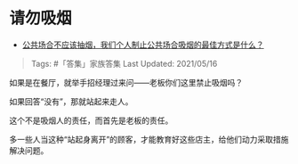 # 请勿吸烟

- [公共场合不应该抽烟，我们个人制止公共场合吸烟的最佳方式是什么？](https://www.zhihu.com/question/19584139/answer/855246586)

>Tags: #「答集」家族答集
>Last Updated: 2021/05/16

如果是在餐厅，就举手招经理过来问——老板你们这里禁止吸烟吗？

如果回答“没有”，那就站起来走人。

这个不是吸烟人的责任，而首先是老板的责任。

多一些人当这种“站起身离开”的顾客，才能教育好这些店主，给他们动力采取措施解决问题。